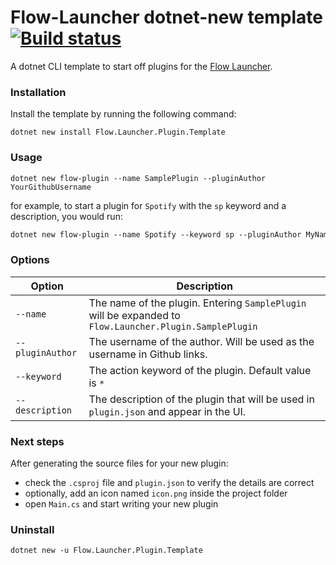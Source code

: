 Flow-Launcher dotnet-new template [![Build status](https://ci.appveyor.com/api/projects/status/nii6rmp022mn4yp6?svg=true)](https://ci.appveyor.com/project/JohnTheGr8/dotnet-template)
==================

A dotnet CLI template to start off plugins for the [Flow Launcher](https://github.com/Flow-Launcher/Flow.Launcher).

### Installation

Install the template by running the following command:

    dotnet new install Flow.Launcher.Plugin.Template

### Usage

    dotnet new flow-plugin --name SamplePlugin --pluginAuthor YourGithubUsername

for example, to start a plugin for `Spotify` with the `sp` keyword and a description, you would run:

```ps
dotnet new flow-plugin --name Spotify --keyword sp --pluginAuthor MyNameOnGithub --description "a Spotify plugin for Flow-Launcher"
```

### Options

| Option          | Description                                                                                             |
| --------------- | ------------------------------------------------------------------------------------------------------- |
| `--name`        | The name of the plugin. Entering `SamplePlugin` will be expanded to `Flow.Launcher.Plugin.SamplePlugin` |
| `--pluginAuthor`| The username of the author. Will be used as the username in Github links.                               |
| `--keyword`     | The action keyword of the plugin. Default value is `*`                                                  |
| `--description` | The description of the plugin that will be used in `plugin.json` and appear in the UI.                  |

### Next steps

After generating the source files for your new plugin:

- check the `.csproj` file and `plugin.json` to verify the details are correct
- optionally, add an icon named `icon.png` inside the project folder
- open `Main.cs` and start writing your new plugin

### Uninstall

    dotnet new -u Flow.Launcher.Plugin.Template
